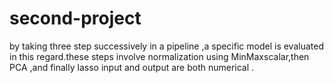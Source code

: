 # second-project
by taking three step successively in a pipeline ,a specific model is evaluated in this regard.these steps involve normalization using MinMaxscalar,then PCA ,and finally lasso input and output are both numerical .
